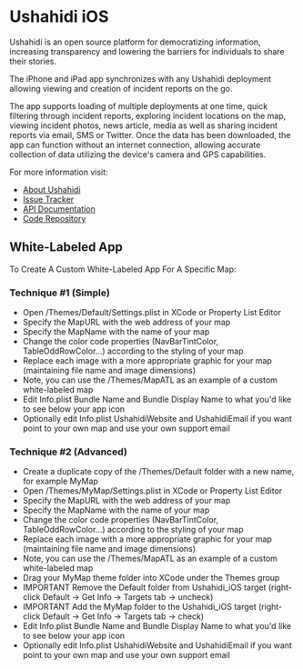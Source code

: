 # Ushahidi iOS #

Ushahidi is an open source platform for democratizing information, increasing transparency and lowering the barriers for individuals to share their stories. 

The iPhone and iPad app synchronizes with any Ushahidi deployment allowing viewing and creation of incident reports on the go. 

The app supports loading of multiple deployments at one time, quick filtering through incident reports, exploring incident locations on the map, viewing incident photos, news article, media as well as sharing incident reports via email, SMS or Twitter. Once the data has been downloaded, the app can function without an internet connection, allowing accurate collection of data utilizing the device's camera and GPS capabilities.

For more information visit:

* [About Ushahidi](http://www.ushahidi.com)
* [Issue Tracker](http://dev.ushahidi.com/projects/roadmap/Ushahidi_iPhone)
* [API Documentation](http://wiki.ushahidi.com/doku.php?id=ushahidi_api)
* [Code Repository](http://github.com/ushahidi/Ushahidi_iPhone)

## White-Labeled App ##

To Create A Custom White-Labeled App For A Specific Map:

### Technique #1 (Simple) ###
* Open /Themes/Default/Settings.plist in XCode or Property List Editor
* Specify the MapURL with the web address of your map
* Specify the MapName with the name of your map
* Change the color code properties (NavBarTintColor, TableOddRowColor...) according to the styling of your map
* Replace each image with a more appropriate graphic for your map (maintaining file name and image dimensions)
* Note, you can use the /Themes/MapATL as an example of a custom white-labeled map
* Edit Info.plist Bundle Name and Bundle Display Name to what you'd like to see below your app icon
* Optionally edit Info.plist UshahidiWebsite and UshahidiEmail if you want point to your own map and use your own support email

### Technique #2 (Advanced) ###
* Create a duplicate copy of the /Themes/Default folder with a new name, for example MyMap
* Open /Themes/MyMap/Settings.plist in XCode or Property List Editor
* Specify the MapURL with the web address of your map
* Specify the MapName with the name of your map
* Change the color code properties (NavBarTintColor, TableOddRowColor...) according to the styling of your map
* Replace each image with a more appropriate graphic for your map (maintaining file name and image dimensions)
* Note, you can use the /Themes/MapATL as an example of a custom white-labeled map
* Drag your MyMap theme folder into XCode under the Themes group
* IMPORTANT Remove the Default folder from Ushahidi_iOS target (right-click Default -> Get Info -> Targets tab -> uncheck)
* IMPORTANT Add the MyMap folder to the Ushahidi_iOS target (right-click Default -> Get Info -> Targets tab -> check)
* Edit Info.plist Bundle Name and Bundle Display Name to what you'd like to see below your app icon
* Optionally edit Info.plist UshahidiWebsite and UshahidiEmail if you want point to your own map and use your own support email